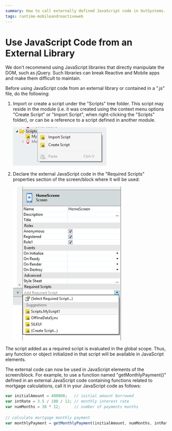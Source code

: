 ```yaml
---
summary: How to call externally defined JavaScript code in OutSystems.
tags: runtime-mobileandreactiveweb
---
```


# Use JavaScript Code from an External Library

<div class="info" markdown="1">

We don't recommend using JavaScript libraries that directly manipulate the DOM, such as jQuery. Such libraries can break Reactive and Mobile apps and make them difficult to maintain.

</div>

Before using JavaScript code from an external library or contained in a ".js" file, do the following:

1. Import or create a script under the "Scripts" tree folder. This script may reside in the module (i.e. it was created using the context menu options "Create Script" or "Import Script", when right-clicking the "Scripts" folder), or can be a reference to a script defined in another module.   

    ![](images/module-add-script.png)  

1. Declare the external JavaScript code in the "Required Scripts" properties section of the screen/block where it will be used:   

    ![](images/screen-add-required-script.png)

The script added as a required script is evaluated in the global scope. Thus, any function or object initialized in that script will be available in JavaScript elements.

The external code can now be used in JavaScript elements of the screen/block. For example, to use a function named "getMonthlyPayment()" defined in an external JavaScript code containing functions related to mortgage calculations, call it in your JavaScript code as follows:

```javascript
var initialAmount = 400000;   // initial amount borrowed
var intRate = 3.5 / 100 / 12; // monthly interest rate
var numMonths = 30 * 12;      // number of payments months

// calculate mortgage monthly payment
var monthlyPayment = getMonthlyPayment(initialAmount, numMonths, intRate);
```
